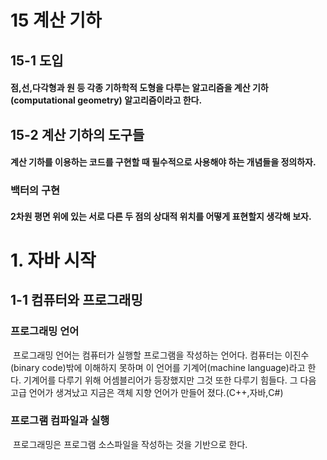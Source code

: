 # 15 계산 기하
## 15-1 도입
#### 점,선,다각형과 원 등 각종 기하학적 도형을 다루는 알고리즘을 계산 기하(computational geometry) 알고리즘이라고 한다.
## 15-2 계산 기하의 도구들
#### 계산 기하를 이용하는 코드를 구현할 때 필수적으로 사용해야 하는 개념들을 정의하자.
### 백터의 구현
#### 2차원 평면 위에 있는 서로 다른 두 점의 상대적 위치를 어떻게 표현할지 생각해 보자.

# 1. 자바 시작
## 1-1 컴퓨터와 프로그래밍
### 프로그래밍 언어
&nbsp;프로그래밍 언어는 컴퓨터가 실행할 프로그램을 작성하는 언어다. 컴퓨터는 이진수(binary code)밖에 이해하지 못하며 이 언어를 기계어(machine language)라고 한다.
기계어를 다루기 위해 어셈블리어가 등장했지만 그것 또한 다루기 힘들다. 그 다음 고급 언어가 생겨났고 지금은 객체 지향 언어가 만들어 졌다.(C++,자바,C#)
### 프로그램 컴파일과 실행
&nbsp;프로그래밍은 프로그램 소스파일을 작성하는 것을 기반으로 한다.